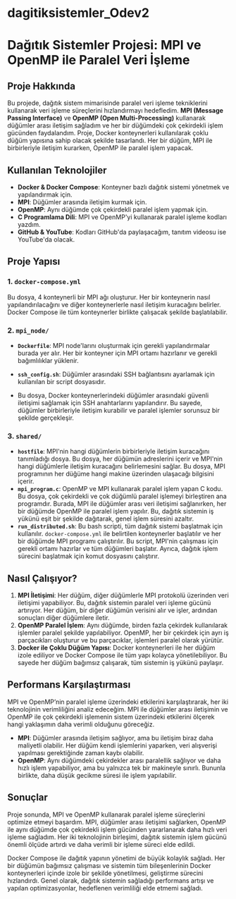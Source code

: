 # dagitiksistemler_Odev2

# Dağıtık Sistemler Projesi: MPI ve OpenMP ile Paralel Veri İşleme

## Proje Hakkında
Bu projede, dağıtık sistem mimarisinde paralel veri işleme tekniklerini kullanarak veri işleme süreçlerini hızlandırmayı hedefledim.
**MPI (Message Passing Interface)** ve **OpenMP (Open Multi-Processing)** kullanarak düğümler arası iletişim sağladım ve her bir düğümdeki 
çok çekirdekli işlem gücünden faydalandım. Proje, Docker konteynerleri kullanılarak çoklu düğüm yapısına sahip olacak şekilde tasarlandı. 
Her bir düğüm, MPI ile birbirleriyle iletişim kurarken, OpenMP ile paralel işlem yapacak.

## Kullanılan Teknolojiler
- **Docker & Docker Compose**: Konteyner bazlı dağıtık sistemi yönetmek ve yapılandırmak için.
- **MPI**: Düğümler arasında iletişim kurmak için.
- **OpenMP**: Aynı düğümde çok çekirdekli paralel işlem yapmak için.
- **C Programlama Dili**: MPI ve OpenMP'yi kullanarak paralel işleme kodları yazdım.
- **GitHub & YouTube**: Kodları GitHub'da paylaşacağım, tanıtım videosu ise YouTube'da olacak.

## Proje Yapısı
### 1. `docker-compose.yml`
Bu dosya, 4 konteynerli bir MPI ağı oluşturur. Her bir konteynerin nasıl yapılandırılacağını ve diğer konteynerlerle nasıl iletişim kuracağını belirler.
Docker Compose ile tüm konteynerler birlikte çalışacak şekilde başlatılabilir.

### 2. `mpi_node/`
- **`Dockerfile`**: MPI node'larını oluşturmak için gerekli yapılandırmalar burada yer alır.
 Her bir konteyner için MPI ortamı hazırlanır ve gerekli bağımlılıklar yüklenir.
  
- **`ssh_config.sh`**: Düğümler arasındaki SSH bağlantısını ayarlamak için kullanılan bir script dosyasıdır.
- Bu dosya, Docker konteynerlerindeki düğümler arasındaki güvenli iletişimi sağlamak için SSH anahtarlarını yapılandırır. Bu sayede, düğümler
 birbirleriyle iletişim kurabilir ve paralel işlemler sorunsuz bir şekilde gerçekleşir.

### 3. `shared/`
- **`hostfile`**: MPI'nin hangi düğümlerin birbirleriyle iletişim kuracağını tanımladığı dosya. Bu dosya, her düğümün adreslerini içerir ve MPI'nin
  hangi düğümlerle iletişim kuracağını belirlemesini sağlar. Bu dosya, MPI programının her düğüme hangi makine üzerinden ulaşacağı bilgisini içerir.
- **`mpi_program.c`**: OpenMP ve MPI kullanarak paralel işlem yapan C kodu. Bu dosya, çok çekirdekli ve çok düğümlü paralel işlemeyi birleştiren ana
  programdır. Burada, MPI ile düğümler arası veri iletişimi sağlanırken, her bir düğümde OpenMP ile paralel işlem yapılır. Bu, dağıtık sistemin iş yükünü
  eşit bir şekilde dağıtarak, genel işlem süresini azaltır.
- **`run_distributed.sh`**: Bu bash scripti, tüm dağıtık sistemi başlatmak için kullanılır. `docker-compose.yml` ile belirtilen konteynerler başlatılır
   ve her bir düğümde MPI programı çalıştırılır. Bu script, MPI'nin çalışması için gerekli ortamı hazırlar ve tüm düğümleri başlatır. Ayrıca, dağıtık işlem sürecini
  başlatmak için komut dosyasını çalıştırır.

## Nasıl Çalışıyor?
1. **MPI İletişimi**: Her düğüm, diğer düğümlerle MPI protokolü üzerinden veri iletişimi yapabiliyor. Bu, dağıtık sistemin paralel veri işleme gücünü artırıyor.
 Her düğüm, bir diğer düğümün verisini alır ve işler, ardından sonuçları diğer düğümlere iletir.
2. **OpenMP Paralel İşlem**: Aynı düğümde, birden fazla çekirdek kullanılarak işlemler paralel şekilde yapılabiliyor. OpenMP, her bir çekirdek için ayrı iş parçacıkları
    oluşturur ve bu parçacıklar, işlemleri paralel olarak yürütür.
3. **Docker ile Çoklu Düğüm Yapısı**: Docker konteynerleri ile her düğüm izole ediliyor ve Docker Compose ile tüm yapı kolayca yönetilebiliyor. Bu sayede her düğüm bağımsız
    çalışarak, tüm sistemin iş yükünü paylaşır.

## Performans Karşılaştırması
MPI ve OpenMP’nin paralel işleme üzerindeki etkilerini karşılaştırarak, her iki teknolojinin verimliliğini analiz edeceğim. MPI ile düğümler arası iletişimin ve OpenMP ile çok çekirdekli işlemenin sistem üzerindeki etkilerini ölçerek hangi yaklaşımın daha verimli olduğunu göreceğiz.

- **MPI**: Düğümler arasında iletişim sağlıyor, ama bu iletişim biraz daha maliyetli olabilir. Her düğüm kendi işlemlerini yaparken, veri alışverişi yapılması gerektiğinde zaman kaybı olabilir.
- **OpenMP**: Aynı düğümdeki çekirdekler arası paralellik sağlıyor ve daha hızlı işlem yapabiliyor, ama bu yalnızca tek bir makineyle sınırlı. Bununla birlikte, daha düşük gecikme süresi ile işlem yapılabilir.

## Sonuçlar
Proje sonunda, MPI ve OpenMP kullanarak paralel işleme süreçlerini optimize etmeyi başardım. MPI, düğümler arası iletişimi sağlarken, OpenMP ile aynı düğümde çok çekirdekli işlem gücünden yararlanarak daha hızlı veri işleme sağladım. Her iki teknolojinin birleşimi, dağıtık sistemin işlem gücünü önemli ölçüde artırdı ve daha verimli bir işleme süreci elde edildi.

Docker Compose ile dağıtık yapının yönetimi de büyük kolaylık sağladı. Her bir düğümün bağımsız çalışması ve sistemin tüm bileşenlerinin Docker konteynerleri içinde izole bir şekilde yönetilmesi, geliştirme sürecini hızlandırdı. Genel olarak, dağıtık sistemin sağladığı performans artışı ve yapılan optimizasyonlar, hedeflenen verimliliği elde etmemi sağladı.
